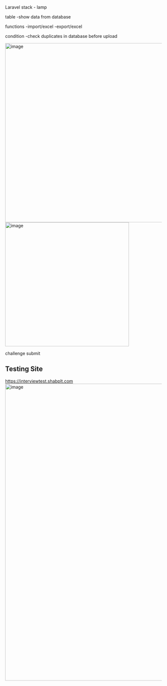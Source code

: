 Laravel
stack - lamp

table
-show data from database

functions
-import/excel
-export/excel

condition
-check duplicates in database before upload


<img width="575" alt="image" src="https://github.com/Leragas/ivtest/assets/70728167/083d48d3-e285-4937-9dea-22c1ac076411">



<img width="398" alt="image" src="https://github.com/Leragas/ivtest/assets/70728167/c2525649-e748-49a2-b896-38947423f9a9">

challenge submit
## Testing Site

https://interviewtest.shabplt.com
<img width="953" alt="image" src="https://github.com/Leragas/ivtest/assets/70728167/0adfb463-ff18-4466-9e3c-89daba3b2b4d">


